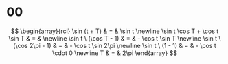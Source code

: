 # 00

$$
\begin{array}{rcl}
\sin (t + T) & = & \sin t \newline
\sin t \cos T + \cos t \sin T & = & \newline
\sin t \ (\cos T - 1) & = & - \cos t \sin T \newline
\sin t \ (\cos 2\pi - 1) & = & - \cos t \sin 2\pi \newline
\sin t \ (1 - 1) & = & - \cos t \cdot 0 \newline
T & = & 2\pi
\end{array}
$$